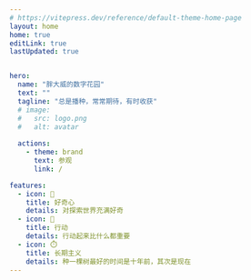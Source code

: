 ```yaml
---
# https://vitepress.dev/reference/default-theme-home-page
layout: home
home: true
editLink: true
lastUpdated: true


hero:
  name: "胖大威的数字花园"
  text: ""
  tagline: "总是播种，常常期待，有时收获" 
  # image: 
  #   src: logo.png
  #   alt: avatar
  
  actions:
    - theme: brand
      text: 参观
      link: /

features:
  - icon: 🤔
    title: 好奇心
    details: 对探索世界充满好奇    
  - icon: 🙌
    title: 行动
    details: 行动起来比什么都重要  
  - icon: ⏱️
    title: 长期主义
    details: 种一棵树最好的时间是十年前，其次是现在
---
```


